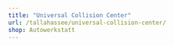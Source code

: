 ```yaml
---
title: "Universal Collision Center"
url: /tallahassee/universal-collision-center/
shop: Autowerkstatt
---
```

